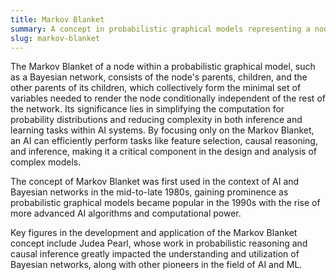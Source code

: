 ```yaml
---
title: Markov Blanket
summary: A concept in probabilistic graphical models representing a node's minimal set of dependencies, crucial for inferring the node's behavior in a network.
slug: markov-blanket
---
```


The Markov Blanket of a node within a probabilistic graphical model, such as a Bayesian network, consists of the node's parents, children, and the other parents of its children, which collectively form the minimal set of variables needed to render the node conditionally independent of the rest of the network. Its significance lies in simplifying the computation for probability distributions and reducing complexity in both inference and learning tasks within AI systems. By focusing only on the Markov Blanket, an AI can efficiently perform tasks like feature selection, causal reasoning, and inference, making it a critical component in the design and analysis of complex models.

The concept of Markov Blanket was first used in the context of AI and Bayesian networks in the mid-to-late 1980s, gaining prominence as probabilistic graphical models became popular in the 1990s with the rise of more advanced AI algorithms and computational power.

Key figures in the development and application of the Markov Blanket concept include Judea Pearl, whose work in probabilistic reasoning and causal inference greatly impacted the understanding and utilization of Bayesian networks, along with other pioneers in the field of AI and ML.